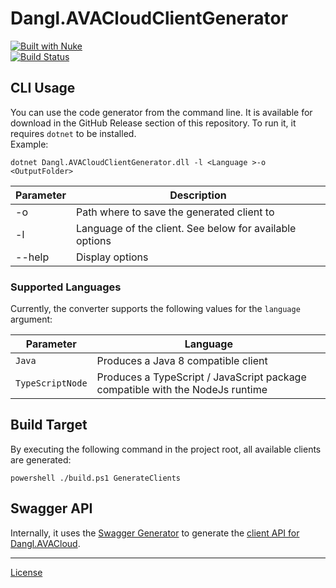 # Dangl.AVACloudClientGenerator

[![Built with Nuke](http://nuke.build/rounded)](https://www.nuke.build)  
[![Build Status](https://jenkins.dangl.me/buildStatus/icon?job=Dangl.AVACloudClientGenerator/develop)](https://jenkins.dangl.me/job/Dangl.AVACloudClientGenerator/job/develop/)

## CLI Usage

You can use the code generator from the command line. It is available for download in the GitHub Release
section of this repository. To run it, it requires `dotnet` to be installed.  
Example:

    dotnet Dangl.AVACloudClientGenerator.dll -l <Language >-o <OutputFolder>

| Parameter | Description |
|-----------|-------------|
| -o        | Path where to save the generated client to |
| -l        | Language of the client. See below for available options |
| --help    | Display options |

### Supported Languages

Currently, the converter supports the following values for the `language` argument:

| Parameter | Language |
|-----------|----------|
| `Java`    | Produces a Java 8 compatible client |
| `TypeScriptNode`    | Produces a TypeScript / JavaScript package compatible with the NodeJs runtime |

## Build Target

By executing the following command in the project root, all available clients are generated:

    powershell ./build.ps1 GenerateClients

## Swagger API

Internally, it uses the [Swagger Generator](https://generator.swagger.io) to generate the [client API for Dangl.AVACloud](https://avacloud-api.dangl-it.com/swagger-internal).

---
[License](./LICENSE.md)
